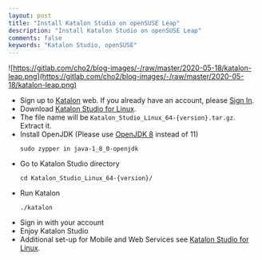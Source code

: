 ```yaml
---
layout: post
title: "Install Katalon Studio on openSUSE Leap"
description: "Install Katalon Studio on openSUSE Leap"
comments: false
keywords: "Katalon Studio, openSUSE"
---
```


![https://gitlab.com/cho2/blog-images/-/raw/master/2020-05-18/katalon-leap.png](https://gitlab.com/cho2/blog-images/-/raw/master/2020-05-18/katalon-leap.png)

* Sign up to [Katalon](https://www.katalon.com/sign-up/) web. If you already have an account, please [Sign In](https://www.katalon.com/sign-in/).
* Download [Katalon Studio for Linux](https://www.katalon.com/download/).
* The file name will be `Katalon_Studio_Linux_64-{version}.tar.gz`. Extract it.
* Install OpenJDK (Please use [OpenJDK 8](https://forum.katalon.com/t/how-to-launch-katalon-studio-in-opensuse-15-1/33108/2) instead of 11)
  ```
  sudo zypper in java-1_8_0-openjdk
  ```
* Go to Katalon Studio directory
  ```
  cd Katalon_Studio_Linux_64-{version}/
  ```
* Run Katalon
  ```
  ./katalon
  ```
* Sign in with your account
* Enjoy Katalon Studio
* Additional set-up for Mobile and Web Services see [Katalon Studio for Linux](https://docs.katalon.com/katalon-studio/docs/katalon-studio-gui-beta-for-linux.html).